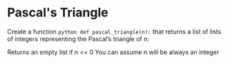 # Pascal's Triangle

Create a function ```python def pascal_triangle(n):``` that returns a list of lists of integers representing the Pascal’s triangle of n:

Returns an empty list if n <= 0
You can assume n will be always an integer